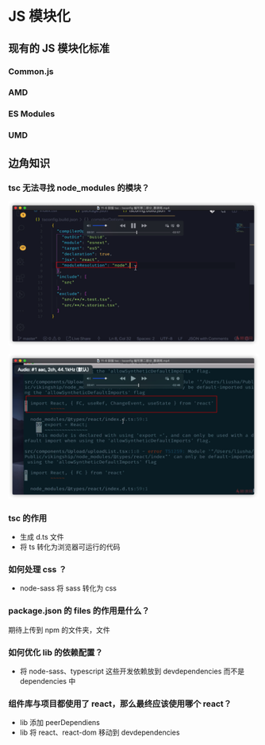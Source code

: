 # JS 模块化

## 现有的 JS 模块化标准

### Common.js

### AMD

### ES Modules 

### UMD

## 边角知识

### tsc 无法寻找 node_modules 的模块？

![image-20210617180739048](https://raw.githubusercontent.com/wojiaofengzhongzhuifeng/iamge-host-2/master/image-20210617180739048.png)

![image-20210617180802117](https://raw.githubusercontent.com/wojiaofengzhongzhuifeng/iamge-host-2/master/image-20210617180802117.png)

### tsc 的作用

- 生成 d.ts 文件
- 将 ts 转化为浏览器可运行的代码



### 如何处理 css ？

- node-sass 将 sass 转化为 css



### package.json 的 files 的作用是什么？

期待上传到 npm 的文件夹，文件

### 如何优化 lib 的依赖配置？

- 将 node-sass、typescript 这些开发依赖放到 devdependencies 而不是 dependencies 中

### 组件库与项目都使用了 react，那么最终应该使用哪个 react？

- lib 添加 peerDependiens
- lib 将 react、react-dom 移动到 devdependencies

### 







###   

###  